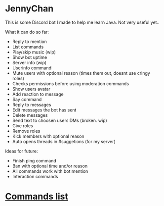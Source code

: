 # JennyChan
This is some Discord bot I made to help me learn Java. Not very useful yet..


What it can do so far:
- Reply to mention
- List commands
- Play/skip music (wip)
- Show bot uptime 
- Server info (wip)
- Userinfo command
- Mute users with optional reason (times them out, doesnt use cringy roles)
- Checks permissions before using moderation commands
- Show users avatar
- Add reaction to message
- Say command
- Reply to messages
- Edit messages the bot has sent
- Delete messages
- Send text to choosen users DMs (broken. wip)
- Give roles
- Remove roles
- Kick members with optional reason
- Auto opens threads in #suggetions (for my server)


Ideas for future:
- Finish ping command
- Ban with optional time and/or reason
- All commands work with bot mention
- Interaction commands


# [Commands list](COMMANDS.md)
